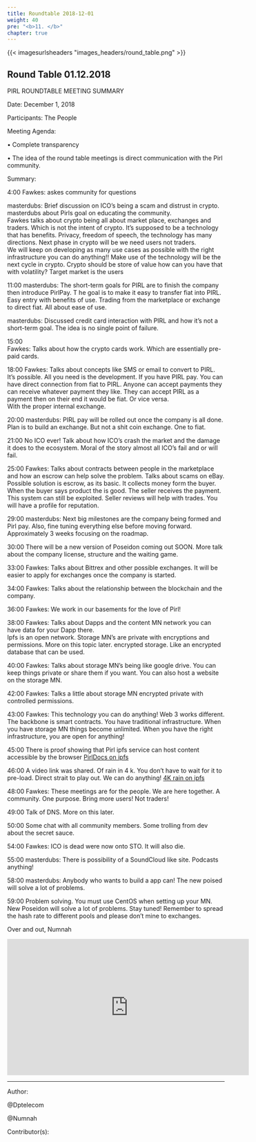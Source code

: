 ```yaml
---
title: Roundtable 2018-12-01
weight: 40
pre: "<b>11. </b>"
chapter: true
---
```

{{< imagesurlsheaders "images_headers/round_table.png"  >}}


## Round Table 01.12.2018

PIRL ROUNDTABLE MEETING SUMMARY


Date: December 1, 2018


Participants: The People


Meeting Agenda:


•	Complete transparency


•	The idea of the round table meetings is direct communication with the Pirl community.


Summary:


4:00
Fawkes: askes community for questions


masterdubs: Brief discussion on ICO’s being a scam and distrust in crypto. 
masterdubs about Pirls goal on educating the community.  
Fawkes talks about crypto being all about market place, exchanges and traders. 
Which is not the intent of crypto. 
It’s supposed to be a technology that has benefits. 
Privacy, freedom of speech, the technology has many directions. 
Next phase in crypto will be we need users not traders.  
We will keep on developing as many use cases as possible with the right infrastructure you can do anything!! 
Make use of the technology will be the next cycle in crypto. Crypto should be store of value how can you have that with volatility?
Target market is the users


11:00
masterdubs:  The short-term goals for PIRL are to finish the company then introduce PirlPay. T
he goal is to make it easy to transfer fiat into PIRL. 
Easy entry with benefits of use. 
Trading from the marketplace or exchange to direct fiat. 
All about ease of use.


masterdubs: Discussed credit card interaction with PIRL and how it’s not a short-term goal. 
The idea is no single point of failure.


15:00  
Fawkes: Talks about how the crypto cards work. 
Which are essentially pre-paid cards.  


18:00
Fawkes: Talks about concepts like SMS or email to convert to PIRL. 
It’s possible. 
All you need is the development. 
If you have PIRL pay. 
You can have direct connection from fiat to PIRL. 
Anyone can accept payments they can receive whatever payment they like. 
They can accept PIRL as a payment then on their end it would be fiat. Or vice versa.  
With the proper internal exchange.


20:00
masterdubs: PIRL pay will be rolled out once the company is all done. 
Plan is to build an exchange. But not a shit coin exchange. 
One to fiat.


21:00
No ICO ever! 
Talk about how ICO’s crash the market and the damage 
it does to the ecosystem. 
Moral of the story almost all ICO’s fail and or will fail.


25:00
Fawkes: Talks about contracts between people in the marketplace and how an escrow can help solve the problem. 
Talks about scams on eBay. Possible solution is escrow, as its basic. 
It collects money form the buyer. When the buyer says product the is good. 
The seller receives the payment.  
This system can still be exploited.
Seller reviews will help with trades. 
You will have a profile for reputation.


29:00
masterdubs: Next big milestones are the company being formed and Pirl pay. 
Also, fine tuning everything else before moving forward. 
Approximately 3 weeks focusing on the roadmap.


30:00
There will be a new version of Poseidon coming out SOON. 
More talk about the company license, structure and the waiting game.


33:00
Fawkes: Talks about Bittrex and other possible exchanges. 
It will be easier to apply for exchanges once the company is started.  


34:00
Fawkes: Talks about the relationship between the blockchain and the company.


36:00
Fawkes: We work in our basements for the love of Pirl!


38:00
Fawkes: Talks about Dapps and the content MN network you can have data for your Dapp there.  
Ipfs is an open network. 
Storage MN’s are private with encryptions and permissions. 
More on this topic later. encrypted storage. 
Like an encrypted database that can be used.


40:00
Fawkes: Talks about storage MN’s being like google drive. 
You can keep things private or share them if you want. 
You can also host a website on the storage MN.


42:00
Fawkes: Talks a little about storage MN encrypted private with controlled permissions.


43:00
Fawkes: This technology you can do anything! Web 3 works different. 
The backbone is smart contracts. 
You have traditional infrastructure. 
When you have storage MN things become unlimited. 
When you have the right infrastructure, you are open for anything!


45:00
There is proof showing that Pirl ipfs service can host content accessible by the browser [PirlDocs on ipfs](https://pirl.live/ipns/QmV4CvzudjRrJpFvm14teALwbkLMMpxASXJbyrwdp3EFJE/en/)


46:00
A video link was shared. Of rain in 4 k. 
You don’t have to wait for it to pre-load. 
Direct strait to play out. We can do anything! [4K rain on ipfs](http://pirl.live/ipfs/QmcJfpJzx6QvpAY7L593v9QaJUgzTMShn1f3WR8Et5G59d)


48:00
Fawkes: These meetings are for the people. 
We are here together. 
A community. One purpose. Bring more users! Not traders!


49:00
Talk of DNS. More on this later.


50:00
Some chat with all community members. Some trolling from dev about the secret sauce.


54:00
Fawkes: ICO is dead were now onto STO. It will also die.


55:00
masterdubs: There is possibility of a SoundCloud like site. Podcasts anything!


58:00
masterdubs: Anybody who wants to build a app can! The new poised will solve a lot of problems.


59:00
Problem solving. You must use CentOS when setting up your MN. 
New Poseidon will solve a lot of problems. 
Stay tuned!
Remember to spread the hash rate to different pools and please don’t mine to exchanges.

Over and out,
Numnah



<iframe width="560" height="315" src="https://share.pirltube.com/content/video/0x96496fc579ce9f234cf7b7e872c0b0d51fa742d47160793176727a34fcccceef" frameborder="0" allow="accelerometer; autoplay; encrypted-media; gyroscope; picture-in-picture" allowfullscreen></iframe>


---
Author:

@Dptelecom


@Numnah


Contributor(s):
